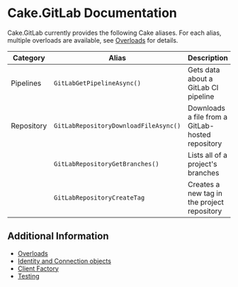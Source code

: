 # Cake.GitLab Documentation

Cake.GitLab currently provides the following Cake aliases.
For each alias, multiple overloads are available, see [Overloads](./overloads.md) for details.

| Category   | Alias                                 | Description                                      |
|------------|---------------------------------------|--------------------------------------------------|
| Pipelines  | `GitLabGetPipelineAsync()`            | Gets data about a GitLab CI pipeline             |
| Repository | `GitLabRepositoryDownloadFileAsync()` | Downloads a file from a GitLab-hosted repository |
|            | `GitLabRepositoryGetBranches()`       | Lists all of a project's branches                |
|            | `GitLabRepositoryCreateTag`           | Creates a new tag in the project repository      |

## Additional Information

- [Overloads](./overloads.md)
- [Identity and Connection objects](./identites-and-connection-objects.md)
- [Client Factory](./client-factory.md)
- [Testing](./testing.md)
